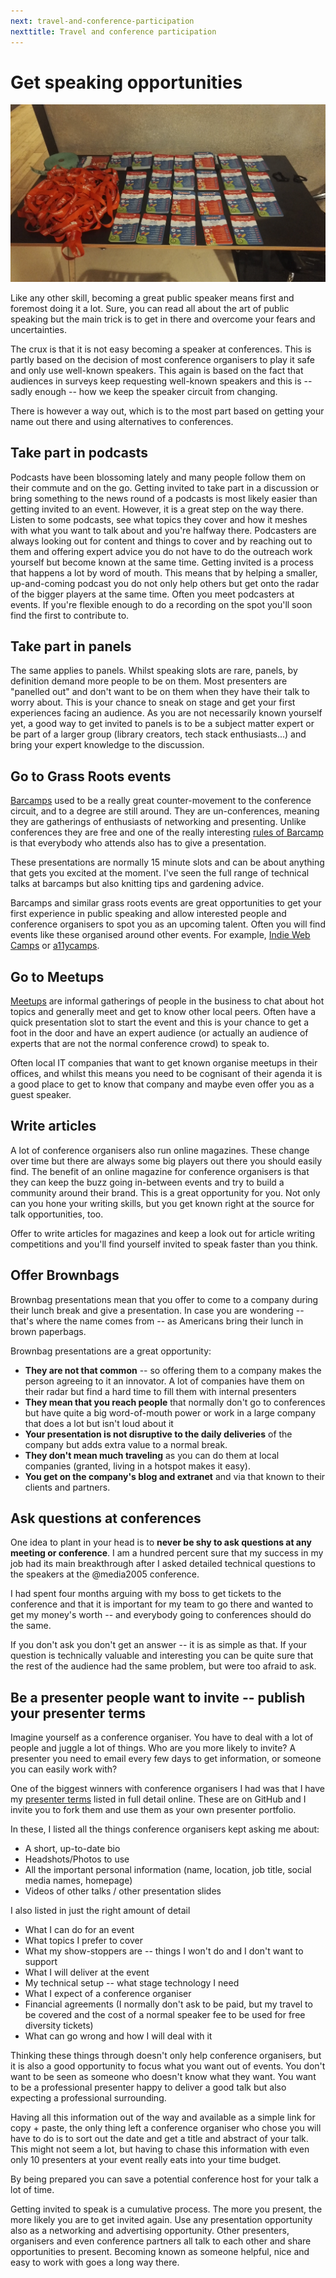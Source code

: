 ```yaml
---
next: travel-and-conference-participation
nexttitle: Travel and conference participation
---
```


# Get speaking opportunities

![A table with a lot of lanyards](images/lanyards.jpg)

Like any other skill, becoming a great public speaker means first and
foremost doing it a lot. Sure, you can read all about the art of public
speaking but the main trick is to get in there and overcome your fears
and uncertainties.

The crux is that it is not easy becoming a speaker at conferences. This
is partly based on the decision of most conference organisers to play it
safe and only use well-known speakers. This again is based on the fact
that audiences in surveys keep requesting well-known speakers and this
is -- sadly enough -- how we keep the speaker circuit from changing.

There is however a way out, which is to the most part based on getting
your name out there and using alternatives to conferences.

## Take part in podcasts

Podcasts have been blossoming lately and many people follow them on
their commute and on the go. Getting invited to take part in a
discussion or bring something to the news round of a podcasts is most
likely easier than getting invited to an event. However, it is a great
step on the way there. Listen to some podcasts, see what topics they
cover and how it meshes with what you want to talk about and you're
halfway there. Podcasters are always looking out for content and things
to cover and by reaching out to them and offering expert advice you do
not have to do the outreach work yourself but become known at the same
time. Getting invited is a process that happens a lot by word of mouth.
This means that by helping a smaller, up-and-coming podcast you do not
only help others but get onto the radar of the bigger players at the
same time. Often you meet podcasters at events. If you're flexible
enough to do a recording on the spot you'll soon find the first to
contribute to.

## Take part in panels

The same applies to panels. Whilst speaking slots are rare, panels, by
definition demand more people to be on them. Most presenters are
"panelled out" and don't want to be on them when they have their talk to
worry about. This is your chance to sneak on stage and get your first
experiences facing an audience. As you are not necessarily known
yourself yet, a good way to get invited to panels is to be a subject
matter expert or be part of a larger group (library creators, tech stack
enthusiasts...) and bring your expert knowledge to the discussion.

## Go to Grass Roots events

[Barcamps](http://barcamp.org/) used to be a really great
counter-movement to the conference circuit, and to a degree are still
around. They are un-conferences, meaning they are gatherings of
enthusiasts of networking and presenting. Unlike conferences they are
free and one of the really interesting [rules of Barcamp](http://barcamp.org/TheRulesOfBarCamp) is that everybody who attends also has to give a presentation.

These presentations are normally 15 minute slots and can be about
anything that gets you excited at the moment. I\'ve seen the full range
of technical talks at barcamps but also knitting tips and gardening
advice.

Barcamps and similar grass roots events are great opportunities to get
your first experience in public speaking and allow interested people and
conference organisers to spot you as an upcoming talent. Often you will
find events like these organised around other events. For example,
[Indie Web Camps](https://indieweb.org/IndieWebCamps) or
[a11ycamps](http://www.a11ycamp.org/).

## Go to Meetups

[Meetups](http://www.meetup.com/) are informal gatherings of people in
the business to chat about hot topics and generally meet and get to know
other local peers. Often have a quick presentation slot to start the
event and this is your chance to get a foot in the door and have an
expert audience (or actually an audience of experts that are not the
normal conference crowd) to speak to.

Often local IT companies that want to get known organise meetups in
their offices, and whilst this means you need to be cognisant of their
agenda it is a good place to get to know that company and maybe even
offer you as a guest speaker.

## Write articles

A lot of conference organisers also run online magazines. These change
over time but there are always some big players out there you should
easily find. The benefit of an online magazine for conference organisers
is that they can keep the buzz going in-between events and try to build
a community around their brand. This is a great opportunity for you. Not
only can you hone your writing skills, but you get known right at the
source for talk opportunities, too.

Offer to write articles for magazines and keep a look out for article
writing competitions and you\'ll find yourself invited to speak faster
than you think.

## Offer Brownbags

Brownbag presentations mean that you offer to come to a company during
their lunch break and give a presentation. In case you are wondering --
that\'s where the name comes from -- as Americans bring their lunch in
brown paperbags.

Brownbag presentations are a great opportunity:

* **They are not that common** -- so offering them to a company makes the person agreeing to it an innovator. A lot of companies have them on their radar but find a hard time to fill them with internal presenters
* **They mean that you reach people** that normally don\'t go to conferences but have quite a big word-of-mouth power or work in a large company that does a lot but isn't loud about it
* **Your presentation is not disruptive to the daily deliveries** of the company but adds extra value to a normal break.
* **They don\'t mean much traveling** as you can do them at local companies (granted, living in a hotspot makes it easy).
* **You get on the company\'s blog and extranet** and via that known to their clients and partners.

## Ask questions at conferences

One idea to plant in your head is to **never be shy to ask questions at
any meeting or conference**. I am a hundred percent sure that my success
in my job had its main breakthrough after I asked detailed technical
questions to the speakers at the \@media2005 conference.

I had spent four months arguing with my boss to get tickets to the
conference and that it is important for my team to go there and wanted
to get my money\'s worth -- and everybody going to conferences should do
the same.

If you don\'t ask you don\'t get an answer -- it is as simple as that.
If your question is technically valuable and interesting you can be
quite sure that the rest of the audience had the same problem, but were
too afraid to ask.

## Be a presenter people want to invite -- publish your presenter terms

Imagine yourself as a conference organiser. You have to deal with a lot
of people and juggle a lot of things. Who are you more likely to invite?
A presenter you need to email every few days to get information, or
someone you can easily work with?

One of the biggest winners with conference organisers I had was that I
have my [presenter terms](https://codepo8.github.io/presenter-terms/)
listed in full detail online. These are on GitHub and I invite you to fork them and use them as your own presenter portfolio.

In these, I listed all the things conference organisers kept asking me
about:

* A short, up-to-date bio
* Headshots/Photos to use
* All the important personal information (name, location, job title, social media names, homepage)
* Videos of other talks / other presentation slides

I also listed in just the right amount of detail

* What I can do for an event
* What topics I prefer to cover
* What my show-stoppers are -- things I won't do and I don't want to support
* What I will deliver at the event
* My technical setup -- what stage technology I need
* What I expect of a conference organiser
* Financial agreements (I normally don't ask to be paid, but my travel to be covered and the cost of a normal speaker fee to be used for free diversity tickets)
* What can go wrong and how I will deal with it

Thinking these things through doesn't only help conference organisers,
but it is also a good opportunity to focus what you want out of events.
You don't want to be seen as someone who doesn't know what they want.
You want to be a professional presenter happy to deliver a good talk but
also expecting a professional surrounding.

Having all this information out of the way and available as a simple
link for copy + paste, the only thing left a conference organiser who
chose you will have to do is to sort out the date and get a title and
abstract of your talk. This might not seem a lot, but having to chase
this information with even only 10 presenters at your event really eats
into your time budget.

By being prepared you can save a potential conference host for your talk
a lot of time.

Getting invited to speak is a cumulative process. The more you present,
the more likely you are to get invited again. Use any presentation
opportunity also as a networking and advertising opportunity. Other
presenters, organisers and even conference partners all talk to each
other and share opportunities to present. Becoming known as someone
helpful, nice and easy to work with goes a long way there.